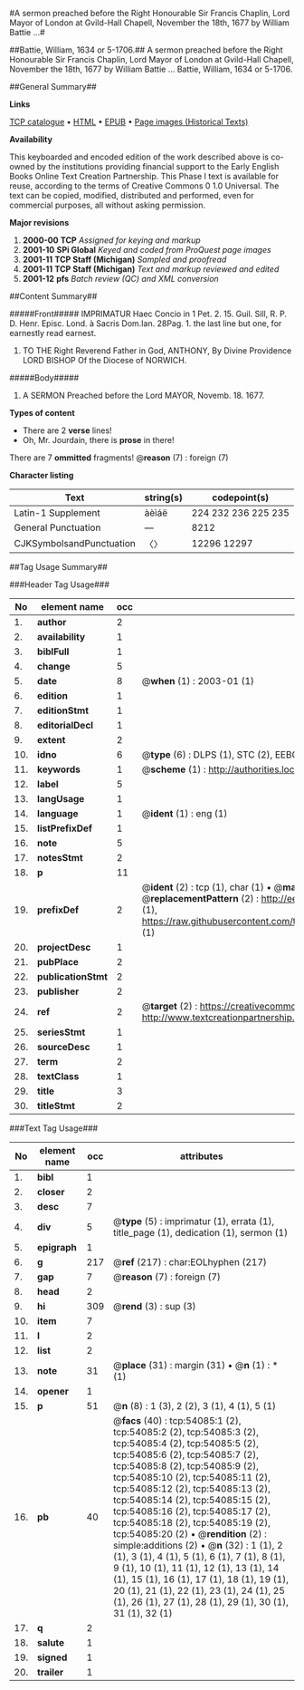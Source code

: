 #A sermon preached before the Right Honourable Sir Francis Chaplin, Lord Mayor of London at Gvild-Hall Chapell, November the 18th, 1677 by William Battie ...#

##Battie, William, 1634 or 5-1706.##
A sermon preached before the Right Honourable Sir Francis Chaplin, Lord Mayor of London at Gvild-Hall Chapell, November the 18th, 1677 by William Battie ...
Battie, William, 1634 or 5-1706.

##General Summary##

**Links**

[TCP catalogue](http://www.ota.ox.ac.uk/tcp/)  • 
[HTML](http://tei.it.ox.ac.uk/tcp/Texts-HTML/free/A26/A26837.html)  • 
[EPUB](http://tei.it.ox.ac.uk/tcp/Texts-EPUB/free/A26/A26837.epub) • 
[Page images (Historical Texts)](https://data.historicaltexts.jisc.ac.uk/view?pubId=eebo-12100065e&pageId=eebo-12100065e-54085-1)

**Availability**

This keyboarded and encoded edition of the
	       work described above is co-owned by the institutions
	       providing financial support to the Early English Books
	       Online Text Creation Partnership. This Phase I text is
	       available for reuse, according to the terms of Creative
	       Commons 0 1.0 Universal. The text can be copied,
	       modified, distributed and performed, even for
	       commercial purposes, all without asking permission.

**Major revisions**

1. __2000-00__ __TCP__ *Assigned for keying and markup*
1. __2001-10__ __SPi Global__ *Keyed and coded from ProQuest page images*
1. __2001-11__ __TCP Staff (Michigan)__ *Sampled and proofread*
1. __2001-11__ __TCP Staff (Michigan)__ *Text and markup reviewed and edited*
1. __2001-12__ __pfs__ *Batch review (QC) and XML conversion*

##Content Summary##

#####Front#####
IMPRIMATUR Haec Concio in 1 Pet. 2. 15. Guil. Sill, R. P. D. Henr. Episc. Lond. à Sacris Dom.Ian. 28Pag. 1. the last line but one, for earnestly read earnest.
1. TO THE Right Reverend Father in God, ANTHONY, By Divine Providence LORD BISHOP Of the Diocese of NORWICH.

#####Body#####

1. A SERMON Preached before the Lord MAYOR, Novemb. 18. 1677.

**Types of content**

  * There are 2 **verse** lines!
  * Oh, Mr. Jourdain, there is **prose** in there!

There are 7 **ommitted** fragments! 
 @__reason__ (7) : foreign (7)

**Character listing**


|Text|string(s)|codepoint(s)|
|---|---|---|
|Latin-1 Supplement|àèìáë|224 232 236 225 235|
|General Punctuation|—|8212|
|CJKSymbolsandPunctuation|〈〉|12296 12297|

##Tag Usage Summary##

###Header Tag Usage###

|No|element name|occ|attributes|
|---|---|---|---|
|1.|__author__|2||
|2.|__availability__|1||
|3.|__biblFull__|1||
|4.|__change__|5||
|5.|__date__|8| @__when__ (1) : 2003-01 (1)|
|6.|__edition__|1||
|7.|__editionStmt__|1||
|8.|__editorialDecl__|1||
|9.|__extent__|2||
|10.|__idno__|6| @__type__ (6) : DLPS (1), STC (2), EEBO-CITATION (1), OCLC (1), VID (1)|
|11.|__keywords__|1| @__scheme__ (1) : http://authorities.loc.gov/ (1)|
|12.|__label__|5||
|13.|__langUsage__|1||
|14.|__language__|1| @__ident__ (1) : eng (1)|
|15.|__listPrefixDef__|1||
|16.|__note__|5||
|17.|__notesStmt__|2||
|18.|__p__|11||
|19.|__prefixDef__|2| @__ident__ (2) : tcp (1), char (1)  •  @__matchPattern__ (2) : ([0-9\-]+):([0-9IVX]+) (1), (.+) (1)  •  @__replacementPattern__ (2) : http://eebo.chadwyck.com/downloadtiff?vid=$1&page=$2 (1), https://raw.githubusercontent.com/textcreationpartnership/Texts/master/tcpchars.xml#$1 (1)|
|20.|__projectDesc__|1||
|21.|__pubPlace__|2||
|22.|__publicationStmt__|2||
|23.|__publisher__|2||
|24.|__ref__|2| @__target__ (2) : https://creativecommons.org/publicdomain/zero/1.0/ (1), http://www.textcreationpartnership.org/docs/. (1)|
|25.|__seriesStmt__|1||
|26.|__sourceDesc__|1||
|27.|__term__|2||
|28.|__textClass__|1||
|29.|__title__|3||
|30.|__titleStmt__|2||


###Text Tag Usage###

|No|element name|occ|attributes|
|---|---|---|---|
|1.|__bibl__|1||
|2.|__closer__|2||
|3.|__desc__|7||
|4.|__div__|5| @__type__ (5) : imprimatur (1), errata (1), title_page (1), dedication (1), sermon (1)|
|5.|__epigraph__|1||
|6.|__g__|217| @__ref__ (217) : char:EOLhyphen (217)|
|7.|__gap__|7| @__reason__ (7) : foreign (7)|
|8.|__head__|2||
|9.|__hi__|309| @__rend__ (3) : sup (3)|
|10.|__item__|7||
|11.|__l__|2||
|12.|__list__|2||
|13.|__note__|31| @__place__ (31) : margin (31)  •  @__n__ (1) : * (1)|
|14.|__opener__|1||
|15.|__p__|51| @__n__ (8) : 1 (3), 2 (2), 3 (1), 4 (1), 5 (1)|
|16.|__pb__|40| @__facs__ (40) : tcp:54085:1 (2), tcp:54085:2 (2), tcp:54085:3 (2), tcp:54085:4 (2), tcp:54085:5 (2), tcp:54085:6 (2), tcp:54085:7 (2), tcp:54085:8 (2), tcp:54085:9 (2), tcp:54085:10 (2), tcp:54085:11 (2), tcp:54085:12 (2), tcp:54085:13 (2), tcp:54085:14 (2), tcp:54085:15 (2), tcp:54085:16 (2), tcp:54085:17 (2), tcp:54085:18 (2), tcp:54085:19 (2), tcp:54085:20 (2)  •  @__rendition__ (2) : simple:additions (2)  •  @__n__ (32) : 1 (1), 2 (1), 3 (1), 4 (1), 5 (1), 6 (1), 7 (1), 8 (1), 9 (1), 10 (1), 11 (1), 12 (1), 13 (1), 14 (1), 15 (1), 16 (1), 17 (1), 18 (1), 19 (1), 20 (1), 21 (1), 22 (1), 23 (1), 24 (1), 25 (1), 26 (1), 27 (1), 28 (1), 29 (1), 30 (1), 31 (1), 32 (1)|
|17.|__q__|2||
|18.|__salute__|1||
|19.|__signed__|1||
|20.|__trailer__|1||
